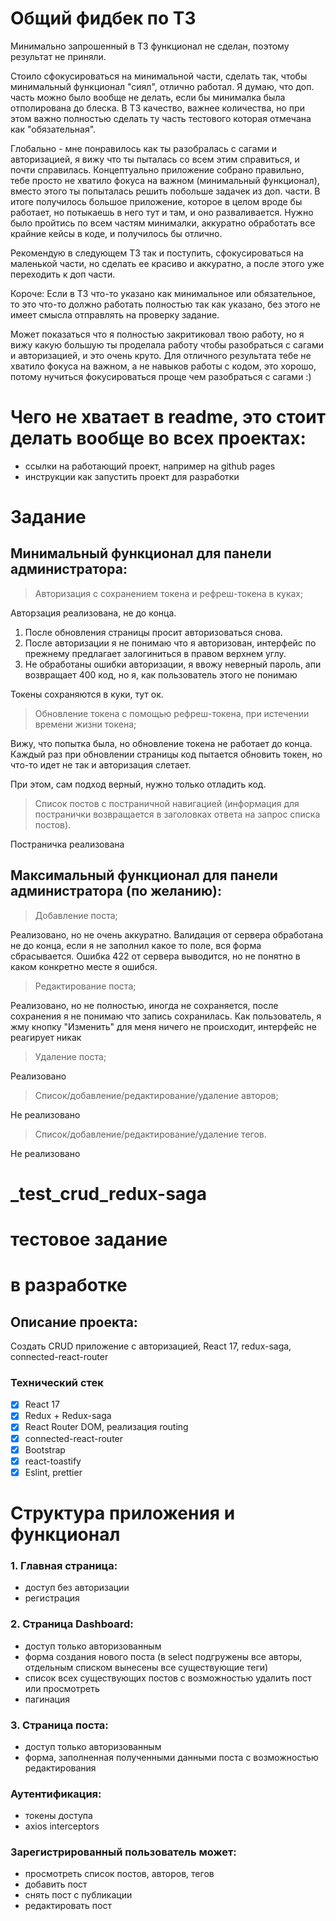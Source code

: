 # Общий фидбек по ТЗ

Минимально запрошенный в ТЗ функционал не сделан, поэтому результат не приняли.

Стоило сфокусироваться на минимальной части, сделать так, чтобы минимальный функционал "сиял", отлично работал. Я думаю, что доп. часть можно было вообще не делать, если бы минималка была отполирована до блеска. В ТЗ качество, важнее количества, но при этом важно полностью сделать ту часть тестового которая отмечана как "обязательная".

Глобально - мне понравилось как ты разобралась с сагами и авторизацией, я вижу что ты пыталась со всем этим справиться, и почти справилась. Концептуально приложение собрано правильно, тебе просто не хватило фокуса на важном (минимальный функционал), вместо этого ты попыталась решить побольше задачек из доп. части.
В итоге получилось большое приложение, которое в целом вроде бы работает, но потыкаешь в него тут и там, и оно разваливается.
Нужно было пройтись по всем частям минималки, аккуратно обработать все крайние кейсы в коде, и получилось бы отлично.

Рекомендую в следующем ТЗ так и поступить, сфокусироваться на маленькой части, но сделать ее красиво и аккуратно, а после этого уже переходить к доп части.

Короче: Если в ТЗ что-то указано как минимальное или обязательное, то это что-то должно работать полностью так как указано, без этого не имеет смысла отправлять на проверку задание.

Может показаться что я полностью закритиковал твою работу, но я вижу какую большую ты проделала работу чтобы разобраться с сагами и авторизацией, и это очень круто. Для отличного результата тебе не хватило фокуса на важном, а не навыков работы с кодом, это хорошо, потому нучиться фокусироваться проще чем разобраться с сагами :)

# Чего не хватает в readme, это стоит делать вообще во всех проектах:

- ссылки на работающий проект, например на github pages
- инструкции как запустить проект для разработки

# Задание

## Минимальный функционал для панели администратора:

> Авторизация с сохранением токена и рефреш-токена в куках;

Авторзация реализована, не до конца.

1. После обновления страницы просит авторизоваться снова.
2. После авторизации я не понимаю что я авторизован, интерфейс по прежнему предлагает залогиниться в правом верхнем углу.
3. Не обработаны ошибки авторизации, я ввожу неверный пароль, апи возвращает 400 код, но я, как пользователь этого не понимаю

Токены сохраняются в куки, тут ок.

> Обновление токена с помощью рефреш-токена, при истечении времени жизни токена;

Вижу, что попытка была, но обновление токена не работает до конца.
Каждый раз при обновлении страницы код пытается обновить токен, но что-то идет не так и авторизация слетает.

При этом, сам подход верный, нужно только отладить код.

> Список постов с постраничной навигацией (информация для постранички возвращается в заголовках ответа на запрос списка постов).

Постраничка реализована

## Максимальный функционал для панели администратора (по желанию):

> Добавление поста;

Реализовано, но не очень аккуратно. Валидация от сервера обработана не до конца, если я не заполнил какое то поле, вся форма сбрасывается. Ошибка 422 от сервера выводится, но не понятно в каком конкретно месте я ошибся.

> Редактирование поста;

Реализовано, но не полностью, иногда не сохраняется, после сохранения я не понимаю что запись сохранилась. Как пользователь, я жму кнопку "Изменить" для меня ничего не происходит, интерфейс не реагирует никак

> Удаление поста;

Реализовано

> Список/добавление/редактирование/удаление авторов;

Не реализовано

> Список/добавление/редактирование/удаление тегов.

Не реализовано

# **\_test_crud_redux-saga**

# тестовое задание

# в разработке

## Описание проекта:

Создать CRUD приложение с авторизацией, React 17, redux-saga, connected-react-router

### Технический стек

- [x] React 17
- [x] Redux + Redux-saga
- [x] React Router DOM, реализация routing
- [x] connected-react-router
- [x] Bootstrap
- [x] react-toastify
- [x] Eslint, prettier

# Структура приложения и функционал

### 1. Главная страница:

- доступ без авторизации
- регистрация

### 2. Страница Dashboard:

- доступ только авторизованным
- форма создания нового поста (в select подгружены все авторы, отдельным списком вынесены все существующие теги)
- список всех существующих постов с возможностью удалить пост или просмотреть
- пагинация

### 3. Страница поста:

- доступ только авторизованным
- форма, заполненная полученными данными поста с возможностью редактирования

### Аутентификация:

- токены доступа
- axios interceptors

### Зарегистрированный пользователь может:

- просмотреть список постов, авторов, тегов
- добавить пост
- снять пост с публикации
- редактировать пост
